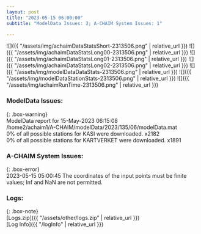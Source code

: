 ```yaml
---
layout: post
title: "2023-05-15 06:00:00"
subtitle: "ModelData Issues: 2; A-CHAIM System Issues: 1"

---
```


![]({{ "/assets/img/achaimDataStatsShort-2313506.png" | relative_url }})
![]({{ "/assets/img/achaimDataStatsLong00-2313506.png" | relative_url }})
![]({{ "/assets/img/achaimDataStatsLong01-2313506.png" | relative_url }})
![]({{ "/assets/img/achaimDataStatsLong02-2313506.png" | relative_url }})
![]({{ "/assets/img/modelDataDataStats-2313506.png" | relative_url }})
![]({{ "/assets/img/modelDataStationStats-2313506.png" | relative_url }})
![]({{ "/assets/img/achaimRunTime-2313506.png" | relative_url }})


### ModelData Issues:  
  
{: .box-warning}  
 ModelData report for 15-May-2023 06:15:08   
 /home2/achaim1/A-CHAIM/modelData/2023/135/06/modelData.mat   
 0% of all possible stations for KASI were downloaded. x2182   
 0% of all possible stations for KARTVERKET were downloaded. x1891   
  
### A-CHAIM System Issues:  
  
{: .box-error}  
2023-05-15 05:00:45 The coordinates of the input points must be finite values; Inf and NaN are not permitted.  

### Logs:  
  
{: .box-note}  
[Logs.zip]({{ "/assets/other/logs.zip" | relative_url }})  
[Log Info]({{ "/logInfo" | relative_url }})  
